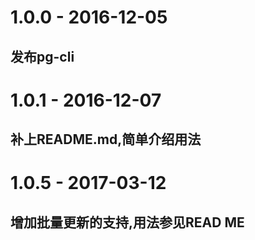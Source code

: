 #  1.0.0 - 2016-12-05
## 发布pg-cli

#  1.0.1 - 2016-12-07
## 补上README.md,简单介绍用法

#  1.0.5 - 2017-03-12
## 增加批量更新的支持,用法参见READ ME